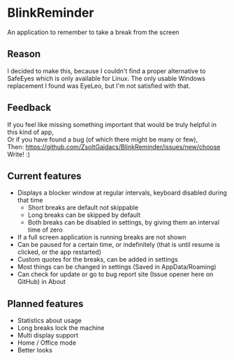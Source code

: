 # BlinkReminder
An application to remember to take a break from the screen

## Reason
I decided to make this, because I couldn't find a proper alternative to SafeEyes which is only available for Linux. The only usable Windows replacement I found was EyeLeo, but I'm not satisfied with that.

## Feedback
If you feel like missing something important that would be truly helpful in this kind of app,  
Or if you have found a bug (of which there might be many or few),  
Then: https://github.com/ZsoltGajdacs/BlinkReminder/issues/new/choose  
Write! :)

## Current features
* Displays a blocker window at regular intervals, keyboard disabled during that time
  * Short breaks are default not skippable
  * Long breaks can be skipped by default
  * Both breaks can be disabled in settings, by giving them an interval time of zero
* If a full screen application is running breaks are not shown
* Can be paused for a certain time, or indefinitely (that is until resume is clicked, or the app restarted)
* Custom quotes for the breaks, can be added in settings
* Most things can be changed in settings (Saved in AppData/Roaming)
* Can check for update or go to bug report site (Issue opener here on GitHub) in About

## Planned features
* Statistics about usage
* Long breaks lock the machine
* Multi display support
* Home / Office mode
* Better looks
